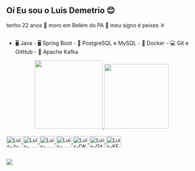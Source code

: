 ## Oi Eu sou o Luis Demetrio 😊
tenho 22 anos 🎂
moro em Belém do PA 🌆
meu signo é peixes ♓

 ##

- 🖥 Java - 🖥 Spring Boot - 🏦 PostgreSQL e MySQL - 🚢 Docker - 💻 Git e GitHub - 🧬 Apache Kafka 


<div align="center">
  <a href="https://github.com/Luis-Gama">
  <img height="180em" src="https://github-readme-stats.vercel.app/api?username=Luis-Gama&show_icons=true&theme=dark&include_all_commits=true&count_private=true"/>
  <img height="170em" src="https://github-readme-stats.vercel.app/api/top-langs/?username=Luis-Gama&layout=compact&langs_count=7&theme=dark"/> 
</div>

<div style="display: inline_block"><br>
  <img align="center" alt="Luis-Jv" height="30" width="40"  src="https://cdn.jsdelivr.net/gh/devicons/devicon/icons/java/java-plain.svg">
  <img align="center" alt="Luis-STS" height="30" width="40" src="https://cdn.jsdelivr.net/gh/devicons/devicon/icons/spring/spring-original.svg">
  <img align="center" alt="Luis-PtSQL" height="30" width="40" src="https://cdn.jsdelivr.net/gh/devicons/devicon/icons/postgresql/postgresql-original.svg">
  <img align="center" alt="Luis-MySQL" height="30" width="40" src="https://cdn.jsdelivr.net/gh/devicons/devicon/icons/mysql/mysql-original.svg">
  <img align="center" alt="Luis-DK" height="30" width="40" src="https://cdn.jsdelivr.net/gh/devicons/devicon/icons/docker/docker-plain-wordmark.svg">
  <img align="center" alt="Luis-Git" height="30" width="40" src="https://cdn.jsdelivr.net/gh/devicons/devicon/icons/git/git-original.svg">
  <img align="center" alt="Luis-KF" height="30" width="40"  src="https://cdn.jsdelivr.net/gh/devicons/devicon/icons/apachekafka/apachekafka-original-wordmark.svg">
</div>
  
  ##
  
  <div>
  <a href = "Email:Luisfg716@gmail.com.br"><img src="https://img.shields.io/badge/-Gmail-%23333?style=for-the-badge&logo=gmail&logoColor=white" target="_blank"></a>
  </div>
